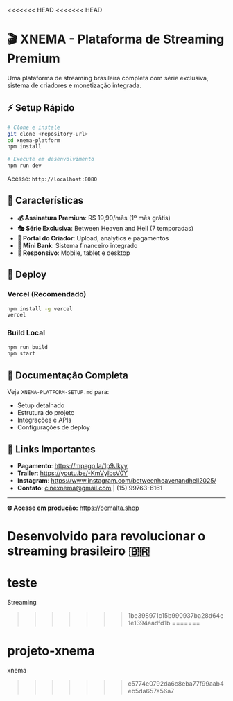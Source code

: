 <<<<<<< HEAD
<<<<<<< HEAD
# 🎬 XNEMA - Plataforma de Streaming Premium

Uma plataforma de streaming brasileira completa com série exclusiva, sistema de criadores e monetização integrada.

## ⚡ Setup Rápido

```bash
# Clone e instale
git clone <repository-url>
cd xnema-platform
npm install

# Execute em desenvolvimento
npm run dev
```

Acesse: `http://localhost:8080`

## 🌟 Características

- **💰 Assinatura Premium**: R$ 19,90/mês (1º mês grátis)
- **🎭 Série Exclusiva**: Between Heaven and Hell (7 temporadas)
- **👥 Portal do Criador**: Upload, analytics e pagamentos
- **🏦 Mini Bank**: Sistema financeiro integrado
- **📱 Responsivo**: Mobile, tablet e desktop

## 🚀 Deploy

### Vercel (Recomendado)
```bash
npm install -g vercel
vercel
```

### Build Local
```bash
npm run build
npm start
```

## 📖 Documentação Completa

Veja `XNEMA-PLATFORM-SETUP.md` para:
- Setup detalhado
- Estrutura do projeto
- Integrações e APIs
- Configurações de deploy

## 🔗 Links Importantes

- **Pagamento**: https://mpago.la/1p9Jkyy
- **Trailer**: https://youtu.be/-KmVyIbsV0Y
- **Instagram**: https://www.instagram.com/betweenheavenandhell2025/
- **Contato**: cinexnema@gmail.com | (15) 99763-6161

---

**🌐 Acesse em produção:** https://oemalta.shop

Desenvolvido para revolucionar o streaming brasileiro 🇧🇷
=======
# teste
Streaming
>>>>>>> 1be398971c15b990937ba28d64e1e1394aadfd1b
=======
# projeto-xnema
xnema
>>>>>>> c5774e0792da6c8eba77f99aab4eb5da657a56a7
